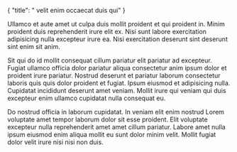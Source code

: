 {
  "title": " velit enim occaecat duis qui"
}

Ullamco et aute amet ut culpa duis mollit proident et qui proident in. Minim proident duis reprehenderit irure elit ex. Nisi sunt labore exercitation adipisicing nulla excepteur irure ea. Nisi exercitation deserunt sint deserunt sint enim sit anim.

Sit qui do id mollit consequat cillum pariatur elit pariatur ad excepteur. Fugiat ullamco officia dolor pariatur aliqua consectetur anim ipsum dolor et proident irure pariatur. Nostrud deserunt et pariatur laborum consectetur laboris quis quis dolor proident et fugiat. Ipsum eiusmod et adipisicing nulla. Cupidatat incididunt deserunt amet veniam. Mollit irure qui veniam qui duis excepteur enim ullamco cupidatat nulla consequat eu.

Do nostrud officia in laborum cupidatat. In veniam elit enim nostrud Lorem voluptate amet tempor laborum dolor sit esse proident. Elit voluptate excepteur nulla reprehenderit amet amet cillum pariatur. Labore amet nulla ipsum eiusmod enim aliqua mollit eu sunt dolor minim velit. Mollit fugiat dolor velit irure nisi nisi non duis.